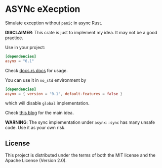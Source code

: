 # ASYNc eXecption

Simulate exception without `panic` in async Rust.

**DISCLAIMER**: This crate is just to implement my idea. It may not be a good practice.

Use in your project:

```toml
[dependencies]
asynx = "0.1"
```

Check [docs.rs docs](https://docs.rs/asynx/latest/asynx/) for usage.

You can use it in `no_std` environment by

```toml
[dependencies]
asynx = { version = "0.1", default-features = false }
```

which will disable `global` implementation.

Check [this blog](https://jason5lee.me/2022/03/11/rust-exception-async/) for the main idea.

**WARNING**: The sync implementation under `asynx::sync` has many unsafe code. Use it as your own risk.

## License

This project is distributed under the terms of both the MIT license and the Apache License (Version 2.0).
